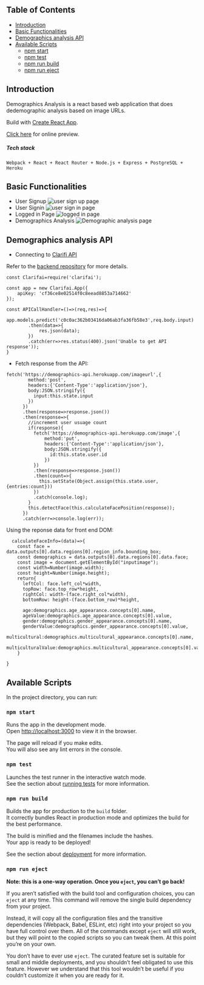 
## Table of Contents

- [Introduction](#introduction)
- [Basic Functionalities](#basic-functionalities)
- [Demographics analysis API](#demographics-analysis-api)
- [Available Scripts](#available-scripts)
  - [npm start](#npm-start)
  - [npm test](#npm-test)
  - [npm run build](#npm-run-build)
  - [npm run eject](#npm-run-eject)

## Introduction

Demographics Analysis is a react based web application that does dedemographic analysis based on image URLs.

Build with [Create React App](https://github.com/facebook/create-react-app).

[Click here](https://smartbrain-demographics.herokuapp.com/) for online preview.

##### Tech stack
``` Webpack + React + React Router + Node.js + Express + PostgreSQL + Heroku ```


## Basic Functionalities

- User Signup
![user sign up page](./signUp.png)
- User Signin
![user sign in page](./signIn.png)
- Logged in Page
![logged in page](./loggedIn.png)
- Demographics Analysis
![Demographic analysis page](./Demographics.png)

## Demographics analysis API
- Connecting to [Clarifi API](https://clarifai.com/models/demographics-image-recognition-model-c0c0ac362b03416da06ab3fa36fb58e3)

Refer to the [backend repository](https://github.com/ambitiousbird/demographics-api) for more details.
```
const Clarifai=require('clarifai');

const app = new Clarifai.App({
    apiKey: 'cf36ce8e02514f0c8eead8853a714662'
});

const APICallHandler=()=>(req,res)=>{
    app.models.predict('c0c0ac362b03416da06ab3fa36fb58e3',req.body.input)
        .then(data=>{
            res.json(data);
        })
        .catch(err=>res.status(400).json('Unable to get API response'));
}
```
- Fetch response from the API:
```
fetch('https://demographics-api.herokuapp.com/imageurl',{
        method:'post',
        headers:{'Content-Type':'application/json'},
        body:JSON.stringify({
          input:this.state.input
        })
      })
      .then(response=>response.json())
      .then(response=>{
        //increment user usuage count
        if(response){
          fetch('https://demographics-api.herokuapp.com/image',{
              method:'put',
              headers:{'Content-Type':'application/json'},
              body:JSON.stringify({
                id:this.state.user.id
              })
          })
          .then(response=>response.json())
          .then(count=>{
            this.setState(Object.assign(this.state.user, {entries:count}))
          })
          .catch(console.log);
        }
        this.detectFace(this.calculateFacePosition(response));
      })
      .catch(err=>console.log(err));
```
Using the reponse data for front end DOM:
```
  calculateFaceInfo=(data)=>{
    const face = data.outputs[0].data.regions[0].region_info.bounding_box;
    const demographics = data.outputs[0].data.regions[0].data.face;
    const image = document.getElementById("inputimage");
    const width=Number(image.width);
    const height=Number(image.height);
    return{
      leftCol: face.left_col*width,
      topRow: face.top_row*height,
      rightCol: width-(face.right_col*width),
      bottomRow: height-(face.bottom_row)*height,
      
      age:demographics.age_appearance.concepts[0].name,
      ageValue:demographics.age_appearance.concepts[0].value,
      gender:demographics.gender_appearance.concepts[0].name,
      genderValue:demographics.gender_appearance.concepts[0].value,
      multicultural:demographics.multicultural_appearance.concepts[0].name,
      multiculturalValue:demographics.multicultural_appearance.concepts[0].value
    }
    
}
```

## Available Scripts

In the project directory, you can run:

### `npm start`

Runs the app in the development mode.<br>
Open [http://localhost:3000](http://localhost:3000) to view it in the browser.

The page will reload if you make edits.<br>
You will also see any lint errors in the console.

### `npm test`

Launches the test runner in the interactive watch mode.<br>
See the section about [running tests](#running-tests) for more information.

### `npm run build`

Builds the app for production to the `build` folder.<br>
It correctly bundles React in production mode and optimizes the build for the best performance.

The build is minified and the filenames include the hashes.<br>
Your app is ready to be deployed!

See the section about [deployment](#deployment) for more information.

### `npm run eject`

**Note: this is a one-way operation. Once you `eject`, you can’t go back!**

If you aren’t satisfied with the build tool and configuration choices, you can `eject` at any time. This command will remove the single build dependency from your project.

Instead, it will copy all the configuration files and the transitive dependencies (Webpack, Babel, ESLint, etc) right into your project so you have full control over them. All of the commands except `eject` will still work, but they will point to the copied scripts so you can tweak them. At this point you’re on your own.

You don’t have to ever use `eject`. The curated feature set is suitable for small and middle deployments, and you shouldn’t feel obligated to use this feature. However we understand that this tool wouldn’t be useful if you couldn’t customize it when you are ready for it.
